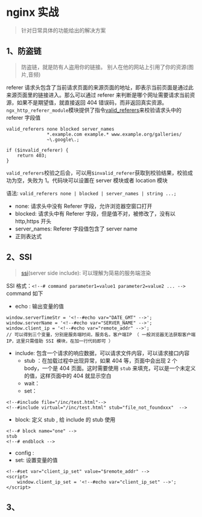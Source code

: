 # nginx 实战

> 针对日常具体的功能给出的解决方案

## 1、防盗链

> 防盗链，就是防有人盗用你的链接。 别人在他的网站上引用了你的资源(图片,音频)

referer 请求头包含了当前请求页面的来源页面的地址，即表示当前页面是通过此来源页面里的链接进入。那么可以通过 referer 来判断是哪个网址需要请求当前资源，如果不是期望值，就直接返回 404 错误码，而非返回真实资源。`ngx_http_referer_module`模块提供了指令[valid_referers](http://nginx.org/en/docs/http/ngx_http_referer_module.html#valid_referers)来校验请求头中的 referer 字段值

```
valid_referers none blocked server_names
               *.example.com example.* www.example.org/galleries/
               ~\.google\.;

if ($invalid_referer) {
    return 403;
}
```

`valid_referers`校验之后会，可以用`$invalid_referer`获取到校验结果，校验成功为空，失败为 1。代码块可以设置在 server 模块或者 location 模块

语法: `valid_referers none | blocked | server_names | string ...;`

- none: 请求头中没有 Referer 字段，允许浏览器空窗口打开
- blocked: 请求头中有 Referer 字段，但是值不对，被修改了，没有以 http,https 开头
- server_names: Referer 字段值包含了 server name
- 正则表达式

## 2、SSI

> [ssi](http://nginx.org/en/docs/http/ngx_http_ssi_module.html)(server side include): 可以理解为简易的服务端渲染

SSI 格式：`<!--# command parameter1=value1 parameter2=value2 ... -->` command 如下

- echo : 输出变量的值

```
window.serverTimeStr = '<!--#echo var="DATE_GMT" -->';
window.serverName = '<!--#echo var="SERVER_NAME" -->';
window.client_ip = '<!--#echo var="remote_addr" -->';
// 可以得到三个变量，分别是服务端时间，服务名，客户端IP （ 一般浏览器无法获取客户端IP，这里只需借助 SSI 模块，在加一行代码即可 ）
```

- include: 包含一个请求的响应数据，可以请求文件内容，可以请求接口内容
  - stub ：在加载过程中出现异常，如果 404 等，页面中会出现 2 个 body，一个是 404 页面。这时需要使用 `stub` 来填充，可以是一个未定义的值，这样页面中的 404 就显示空白
  - wait：
  - set：

```
<!--#include file="/inc/test.html"-->
<!--#include virtual="/inc/test.html" stub="file_not_foundxxx"  -->
```

- block: 定义 stub , 给 include 的 stub 使用

```
<!--# block name="one" -->
stub
<!--# endblock -->
```

- config :
- set: 设置变量的值

```
<!--#set var="client_ip_set" value="$remote_addr" -->
<script>
    window.client_ip_set = '<!--#echo var="client_ip_set" -->';
</script>
```

## 3、
